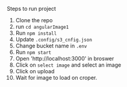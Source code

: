 

Steps to run project

1. Clone the repo
2. run `cd angularImage1`
3. Run `npm install`
4. Update `.config/s3_cnfig.json`
5. Change bucket name in `.env`
6. Run `npm start`
7. Open 'http://localhost:3000' in broswer
8. Click on `select image` and select an image
9. Click on upload
10. Wait for image to load on croper.
